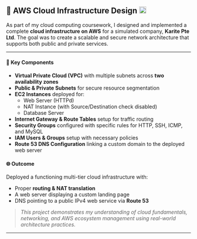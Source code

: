 ## 🧠 AWS Cloud Infrastructure Design  <img src="https://cdn.jsdelivr.net/gh/homarr-labs/dashboard-icons/svg/aws-light.svg" alt="AWS Logo" height="19">

As part of my cloud computing coursework, I designed and implemented a complete **cloud infrastructure on AWS** for a simulated company, **Karite Pte Ltd**. The goal was to create a scalable and secure network architecture that supports both public and private services.

---
#### 🧩 Key Components
- **Virtual Private Cloud (VPC)** with multiple subnets across **two availability zones**
- **Public & Private Subnets** for secure resource segmentation
- **EC2 Instances** deployed for:
  - Web Server (HTTPd)
  - NAT Instance (with Source/Destination check disabled)
  - Database Server
- **Internet Gateway & Route Tables** setup for traffic routing
- **Security Groups** configured with specific rules for HTTP, SSH, ICMP, and MySQL
- **IAM Users & Groups** setup with necessary policies
- **Route 53 DNS Configuration** linking a custom domain to the deployed web server

#### 🌐 Outcome
Deployed a functioning multi-tier cloud infrastructure with:
- Proper **routing & NAT translation**
- A web server displaying a custom landing page
- DNS pointing to a public IPv4 web service via **Route 53**

> *This project demonstrates my understanding of cloud fundamentals, networking, and AWS ecosystem management using real-world architecture practices.*

---

